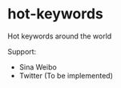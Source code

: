 # hot-keywords

Hot keywords around the world

Support:

- Sina Weibo
- Twitter (To be implemented)
